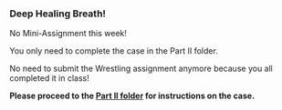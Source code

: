 ### Deep Healing Breath!

No Mini-Assignment this week! 

You only need to complete the case in the Part II folder.

No need to submit the Wrestling assignment anymore because you all completed it in class! 

**Please proceed to the [Part II folder](../Part-2-Case-Assignment/Instructions) for instructions on the case.**
